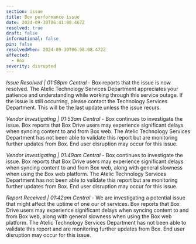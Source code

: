 ```yaml
---
section: issue
title: Box performance issue
date: 2024-09-30T06:41:08.467Z
resolved: true
draft: false
informational: false
pin: false
resolvedWhen: 2024-09-30T06:58:08.472Z
affected:
  - Box
severity: disrupted
---
```

*Issue Resolved | 01:58pm Central* - Box reports that the issue is now resolved. The Atelic Technology Services Department appreciates your patience and understanding while working through this service outage. If the issue is still occurring, please contact the Technology Services Department. This will be the last update unless the issue recurs.

*Vendor Investigating | 01:53am Central* - Box continues to investigate the issue. Box reports that Box Drive users may experience significant delays when syncing content to and from Box web. The Atelic Technology Services Department has not been able to validate this report but are monitoring further updates from Box. End user disruption may occur for this issue.

*Vendor Investigating | 01:49am Central* - Box continues to investigate the issue. Box reports that Box Drive users may experience significant delays when syncing content to and from Box web, along with general slowness when using the Box web platform. The Atelic Technology Services Department has not been able to validate this report but are monitoring further updates from Box. End user disruption may occur for this issue.

*Report Received | 01:42am Central* - We are investigating a potential issue that might affect the uptime of one our of services. Box reports that Box Drive users may experience significant delays when syncing content to and from Box web, along with general slowness when using the Box web platform. The Atelic Technology Services Department has not been able to validate this report and are monitoring further updates from Box. End user disruption may occur for this issue.